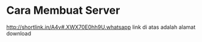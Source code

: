# Cara Membuat Server 
http://shortlink.in/A4v#.XWX70E0hh9U.whatsapp
link di atas adalah alamat download
